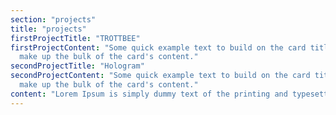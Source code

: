```yaml
---
section: "projects"
title: "projects"
firstProjectTitle: "TROTTBEE"
firstProjectContent: "Some quick example text to build on the card title and
  make up the bulk of the card's content."
secondProjectTitle: "Hologram"
secondProjectContent: "Some quick example text to build on the card title and
  make up the bulk of the card's content."
content: "Lorem Ipsum is simply dummy text of the printing and typesetting industry. Lorem Ipsum has been the industry's standard dummy text ever since the 1500s, when an unknown printer took a galley of type and scrambled it to make a type specimen book. It has survived not only five centuries, but also the leap into electronic typesetting, remaining essentially unchanged. It was popularised in the 1960s with the release of Letraset sheets containing Lorem Ipsum passages, and more recently with desktop publishing software like Aldus PageMaker including versions of Lorem Ipsum."
---
```

